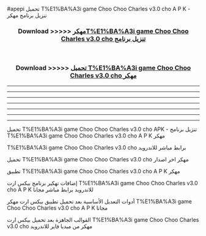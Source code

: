 #apepi تحميل T%E1%BA%A3i game Choo Choo Charles v3.0 cho  A P K - تنزيل برنامج مهكر



<div align="center">
<h3>Download >>>>> <a href="https://runaway1.web.app/?sq=T%E1%BA%A3i game Choo Choo Charles v3.0 cho ">مهكرT%E1%BA%A3i game Choo Choo Charles v3.0 cho  تنزيل برنامج</a></h3><br>

<h3>Download >>>>> <a href="https://runaway1.web.app/?sq=T%E1%BA%A3i game Choo Choo Charles v3.0 cho ">تحميل T%E1%BA%A3i game Choo Choo Charles v3.0 cho  مهكر</a></h3>
</div>


----------------------------------------------------------

----------------------------------------------------------

----------------------------------------------------------

----------------------------------------------------------

----------------------------------------------------------

----------------------------------------------------------

----------------------------------------------------------

تحميل T%E1%BA%A3i game Choo Choo Charles v3.0 cho  APK - تنزيل برنامج T%E1%BA%A3i game Choo Choo Charles v3.0 cho  A P K مهكر

T%E1%BA%A3i game Choo Choo Charles v3.0 cho  برابط مباشر للاندرويد

تحميل T%E1%BA%A3i game Choo Choo Charles v3.0 cho  مهكر اخر اصدار

تطبيق T%E1%BA%A3i game Choo Choo Charles v3.0 cho  A P K مهكر

إضافات تهكير برنامج بيكس ارت T%E1%BA%A3i game Choo Choo Charles v3.0 cho  A P K للاندرويد برابط مباشر مجانا

أدوات التعديل الأساسية بعد تحميل تطبيق بيكس ارت مهكر T%E1%BA%A3i game Choo Choo Charles v3.0 cho  A P K مجانا

القوالب الجاهزة بعد تحميل بيكس ارت T%E1%BA%A3i game Choo Choo Charles v3.0 cho  مهكر من ميديا فاير للاندرويد


